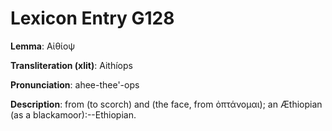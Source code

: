 # Lexicon Entry G128

**Lemma**: Αἰθίοψ

**Transliteration (xlit)**: Aithíops

**Pronunciation**: ahee-thee'-ops

**Description**:
from  (to scorch) and  (the face, from ὀπτάνομαι); an Æthiopian (as a blackamoor):--Ethiopian.
